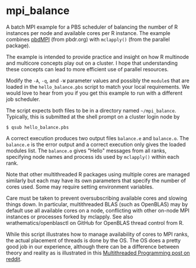 # mpi_balance
A batch MPI example for a PBS scheduler of balancing the number of R
instances per node and available cores per R instance. The example
combines [pbdMPI](https://github.com/RBigData/pbdMPI) (from pbdr.org)
with `mclapply()` (from the parallel package).

The example is intended to provide practice and insight on how R
multinode and multicore concepts play out on a cluster. I hope that
understanding these concepts can lead to more efficient use of
parallel resources.

Modify the `-A`, `-q`, and `-W` parameter values and possibly the
`module`s that are loaded in the `hello_balance.pbs` script to match
your local requirements. We would love to hear from you if you get
this example to run with a different job scheduler.

The script expects both files to be in a
directory named `~/mpi_balance`. Typically, this is submitted at the
shell prompt on a cluster login node by

```{sh}
$ qsub hello_balance.pbs 
```

A correct execution produces two output files `balance.e` and
`balance.o`. The `balance.e` is the error output and a correct
execution only gives the loaded modules list. The `balance.o` gives
"Hello" messages from all ranks, specifying node names and process ids
used by `mclapply()` within each rank.

Note that other multithreaded R packages using multiple cores are
managed similarly but each may have its own parameters that specify
the number of cores used. Some may require setting environment
variables. 

Care must be taken to prevent oversubscribing available
cores and slowing things down. In particular, multithreaded BLAS (such
as OpenBLAS) may by default use all available cores on a node,
conflicting with other on-node MPI instances or processes forked by
mclapply. See also wrathematics/openblasctl on GitHub for OpenBLAS
thread control from R.

While this script illustrates how to manage availability of cores to
MPI ranks, the actual placement of threads is done by the OS. The OS
does a pretty good job in our experience, although there can be a
difference between theory and reality as is illustrated in
this [Multithreaded Programming post on reddit](https://www.reddit.com/r/aww/comments/2oagj8/multithreaded_programming_theory_and_practice/).
